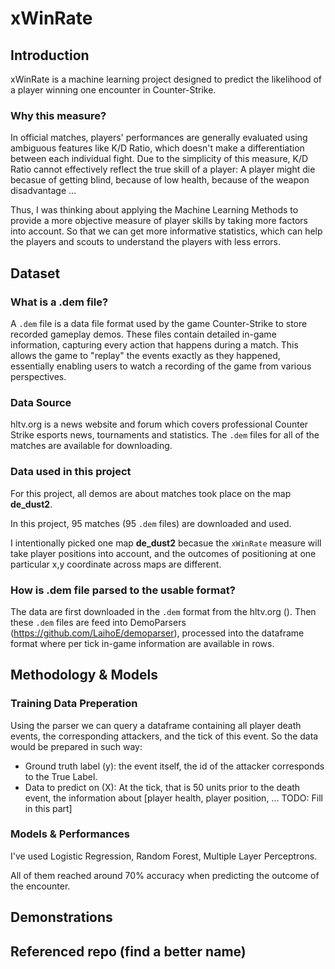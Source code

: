 # xWinRate

## Introduction
xWinRate is a machine learning project designed to predict the likelihood of a player winning one encounter in Counter-Strike. 

### Why this measure?
In official matches, players' performances are generally evaluated using ambiguous features like K/D Ratio, which doesn't make a differentiation between each individual fight. Due to the simplicity of this measure, K/D Ratio cannot effectively reflect the true skill of a player: A player might die becasue of getting blind, because of low health, because of the weapon disadvantage ...

Thus, I was thinking about applying the Machine Learning Methods to provide a more objective measure of player skills by taking more factors into account. So that we can get more informative statistics, which can help the players and scouts to understand the players with less errors.

## Dataset

### What is a .dem file?
A `.dem` file is a data file format used by the game Counter-Strike to store recorded gameplay demos. These files contain detailed in-game information, capturing every action that happens during a match. This allows the game to "replay" the events exactly as they happened, essentially enabling users to watch a recording of the game from various perspectives.

### Data Source
hltv.org is a news website and forum which covers professional Counter Strike esports news, tournaments and statistics. The `.dem` files for all of the matches are available for downloading.

### Data used in this project
For this project, all demos are about matches took place on the map **de_dust2**. 

In this project, 95 matches (95 `.dem` files) are downloaded and used.

I intentionally picked one map **de_dust2** becasue the `xWinRate` measure will take player positions into account, and the outcomes of positioning at one particular x,y coordinate across maps are different.

### How is .dem file parsed to the usable format?
The data are first downloaded in the `.dem` format from the hltv.org (). Then these `.dem` files are feed into DemoParsers (https://github.com/LaihoE/demoparser), processed into the dataframe format where per tick in-game information are available in rows.

## Methodology & Models

### Training Data Preperation
Using the parser we can query a dataframe containing all player death events, the corresponding attackers, and the tick of this event. 
So the data would be prepared in such way:

- Ground truth label (y): the event itself, the id of the attacker corresponds to the True Label.
- Data to predict on (X): At the tick, that is 50 units prior to the death event, the information about [player health, player position, ... TODO: Fill in this part]

### Models & Performances
I've used Logistic Regression, Random Forest, Multiple Layer Perceptrons.

All of them reached around 70% accuracy when predicting the outcome of the encounter.


## Demonstrations


## Referenced repo (find a better name)
